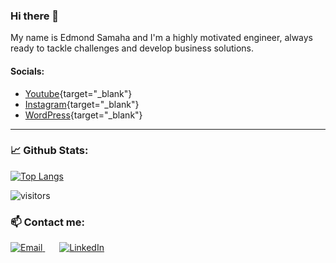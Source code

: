 ### Hi there 👋

<!--
**EdySamaha/EdySamaha** is a ✨ _special_ ✨ repository because its `README.md` (this file) appears on your GitHub profile.

Here are some ideas to get you started:

- 🔭 I’m currently working on ...
- 🌱 I’m currently learning ...
- 👯 I’m looking to collaborate on ...
- 🤔 I’m looking for help with ...
- 💬 Ask me about ...
- 📫 How to reach me: ...
- 😄 Pronouns: ...
- ⚡ Fun fact: ...
-->
<!-- Trying to trigger my Google Analytics global tag through API-->


My name is Edmond Samaha and I'm a highly motivated engineer, always ready to tackle challenges and develop business solutions.

#### Socials:
- [Youtube](https://www.youtube.com/channel/UCAwbnfWVA13OI5hPbskTbMg){target="_blank"}
- [Instagram](https://www.instagram.com/edysamaha/){target="_blank"}
- [WordPress](https://edysamaha.wordpress.com/){target="_blank"}

---
<!--
### My expertise:
- Web Development: <img alt="Django" src="https://img.shields.io/badge/-20663d?logo=django&logoColor=white&style=flat"/>   <img alt="Bootstrap" src="https://img.shields.io/badge/-6610E9?logo=bootstrap&logoColor=white&style=flat"/>   <img alt="Angular" src="https://img.shields.io/badge/-cf1d2f?logo=angular&logoColor=white&style=flat"/>   <img alt="Typescript" src="https://img.shields.io/badge/-1a6bc7?logo=typescript&logoColor=white&style=flat"/>   <img alt="HTML5" src="https://img.shields.io/badge/-E34F26?logo=html5&logoColor=white&style=flat"/>   <img alt="CSS3" src="https://img.shields.io/badge/-1572B6?logo=css3&logoColor=white&style=flat"/>
- Networks: <img alt="Python" src="https://img.shields.io/badge/Python-3776AB?logo=python&logoColor=white&style=flat"/>   <img alt="Terminal" src="https://img.shields.io/badge/Bash-adadad?logo=linux&logoColor=white&style&style=for-the-badge"/>
- Data manipulation and Machine learning: <img alt="Google Colab" src="https://img.shields.io/badge/Google%20Colab-fcad03?logo=jupyter&logoColor=white&style&style=for-the-badge"/>
- Database: <img alt="SQLite" src="https://img.shields.io/badge/-1f5491?logo=sqlite&logoColor=white&style&style=for-the-badge"/>   <img alt="MySql" src="https://img.shields.io/badge/-ed8032?logo=mysql&logoColor=white&style&style=for-the-badge"/>   <img alt="MongoDB" src="https://img.shields.io/badge/-23a63d?logo=mongodb&logoColor=white&style&style=for-the-badge"/>
-->

### 📈 Github Stats:
[![Top Langs](https://github-readme-stats.vercel.app/api/top-langs/?username=EdySamaha&layout=compact&langs_count=10&theme=default&hide=CSS&card_width=460)](https://github.com/EdySamaha)

![visitors](https://visitor-badge.glitch.me/badge?page_id=EdySamaha)

### 📫 Contact me:
<p>
  <a style="margin-right:3%" href="mailto:samaha.edy@hotmail.com?subject=Referred from Github page">
    <img alt="Email" src="https://img.shields.io/badge/Email-f24b30?logo=gmail&logoColor=white&style&style=for-the-badge" />
  </a> &nbsp
    <a href="https://www.linkedin.com/in/edmond-samaha/">
    <img alt="LinkedIn" src="https://img.shields.io/badge/Linkedin-0077B5?logo=LinkedIn&logoColor=white&style&style=for-the-badge" />
  </a>
 </p>
